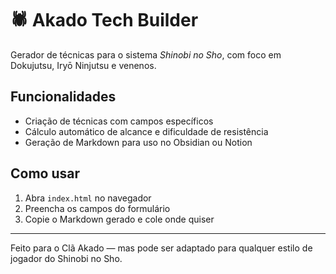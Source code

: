 # 🕷️ Akado Tech Builder

Gerador de técnicas para o sistema *Shinobi no Sho*, com foco em Dokujutsu, Iryō Ninjutsu e venenos.

## Funcionalidades

- Criação de técnicas com campos específicos
- Cálculo automático de alcance e dificuldade de resistência
- Geração de Markdown para uso no Obsidian ou Notion

## Como usar

1. Abra `index.html` no navegador
2. Preencha os campos do formulário
3. Copie o Markdown gerado e cole onde quiser

---

Feito para o Clã Akado — mas pode ser adaptado para qualquer estilo de jogador do Shinobi no Sho.
